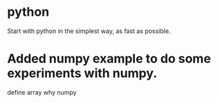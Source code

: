 # python
Start with python in the simplest way, as fast as possible.

# Added numpy example to do some experiments with numpy.
define array
why numpy
